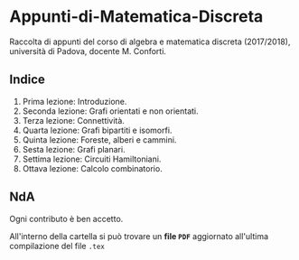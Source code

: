 # Appunti-di-Matematica-Discreta

Raccolta di appunti del corso di algebra e matematica discreta (2017/2018), università di Padova, docente M. Conforti. 

## Indice

1. Prima lezione: Introduzione.
2. Seconda lezione: Grafi orientati e non orientati.
3. Terza lezione: Connettività.
4. Quarta lezione: Grafi bipartiti e isomorfi.
5. Quinta lezione: Foreste, alberi e cammini.
6. Sesta lezione: Grafi planari.
7. Settima lezione: Circuiti Hamiltoniani.
8. Ottava lezione: Calcolo combinatorio.

## NdA
Ogni contributo è ben accetto. 

All'interno della cartella si può trovare un **file `PDF`** aggiornato all'ultima compilazione del file `.tex`
